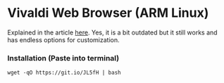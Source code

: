 # Vivaldi Web Browser (ARM Linux)

Explained in the article [here](https://vivaldi.com/blog/vivaldi-for-raspberry-pi/).
Yes, it is a bit outdated but it still works and has endless options for customization.

### Installation (Paste into terminal)
```
wget -qO https://git.io/JL5fH | bash
```
